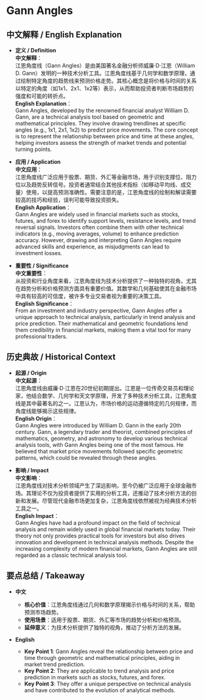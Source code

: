 # Gann Angles

## 中文解释 / English Explanation

* **定义 / Definition**  
  **中文解释**：  
  江恩角度线（Gann Angles）是由美国著名金融分析师威廉·D·江恩（William D. Gann）发明的一种技术分析工具。江恩角度线基于几何学和数学原理，通过绘制特定角度的趋势线来预测价格走势。其核心概念是将价格与时间的关系以特定的角度（如1x1、2x1、1x2等）表示，从而帮助投资者判断市场趋势的强度和可能的转折点。  
  **English Explanation**：  
  Gann Angles, developed by the renowned financial analyst William D. Gann, are a technical analysis tool based on geometric and mathematical principles. They involve drawing trendlines at specific angles (e.g., 1x1, 2x1, 1x2) to predict price movements. The core concept is to represent the relationship between price and time at these angles, helping investors assess the strength of market trends and potential turning points.

* **应用 / Application**  
  **中文应用**：  
  江恩角度线广泛应用于股票、期货、外汇等金融市场，用于识别支撑位、阻力位以及趋势反转信号。投资者通常结合其他技术指标（如移动平均线、成交量）使用，以提高预测准确性。需要注意的是，江恩角度线的绘制和解读需要较高的技巧和经验，误判可能导致投资损失。  
  **English Application**：  
  Gann Angles are widely used in financial markets such as stocks, futures, and forex to identify support levels, resistance levels, and trend reversal signals. Investors often combine them with other technical indicators (e.g., moving averages, volume) to enhance prediction accuracy. However, drawing and interpreting Gann Angles require advanced skills and experience, as misjudgments can lead to investment losses.

* **重要性 / Significance**  
  **中文重要性**：  
  从投资和行业角度来看，江恩角度线为技术分析提供了一种独特的视角，尤其在趋势分析和价格预测方面具有重要价值。其数学和几何基础使其在金融市场中具有较高的可信度，被许多专业交易者视为重要的决策工具。  
  **English Significance**：  
  From an investment and industry perspective, Gann Angles offer a unique approach to technical analysis, particularly in trend analysis and price prediction. Their mathematical and geometric foundations lend them credibility in financial markets, making them a vital tool for many professional traders.

## 历史典故 / Historical Context

* **起源 / Origin**  
  **中文起源**：  
  江恩角度线由威廉·D·江恩在20世纪初期提出。江恩是一位传奇交易员和理论家，他结合数学、几何学和天文学原理，开发了多种技术分析工具，江恩角度线是其中最著名的之一。江恩认为，市场价格的运动遵循特定的几何规律，而角度线能够揭示这些规律。  
  **English Origin**：  
  Gann Angles were introduced by William D. Gann in the early 20th century. Gann, a legendary trader and theorist, combined principles of mathematics, geometry, and astronomy to develop various technical analysis tools, with Gann Angles being one of the most famous. He believed that market price movements followed specific geometric patterns, which could be revealed through these angles.

* **影响 / Impact**  
  **中文影响**：  
  江恩角度线对技术分析领域产生了深远影响，至今仍被广泛应用于全球金融市场。其理论不仅为投资者提供了实用的分析工具，还推动了技术分析方法的创新和发展。尽管现代金融市场更加复杂，江恩角度线依然被视为经典技术分析工具之一。  
  **English Impact**：  
  Gann Angles have had a profound impact on the field of technical analysis and remain widely used in global financial markets today. Their theory not only provides practical tools for investors but also drives innovation and development in technical analysis methods. Despite the increasing complexity of modern financial markets, Gann Angles are still regarded as a classic technical analysis tool.

## 要点总结 / Takeaway

* **中文**  
  - **核心价值**：江恩角度线通过几何和数学原理揭示价格与时间的关系，帮助预测市场趋势。  
  - **使用场景**：适用于股票、期货、外汇等市场的趋势分析和价格预测。  
  - **延伸意义**：为技术分析提供了独特的视角，推动了分析方法的发展。

* **English**  
  - **Key Point 1**: Gann Angles reveal the relationship between price and time through geometric and mathematical principles, aiding in market trend prediction.  
  - **Key Point 2**: They are applicable to trend analysis and price prediction in markets such as stocks, futures, and forex.  
  - **Key Point 3**: They offer a unique perspective on technical analysis and have contributed to the evolution of analytical methods.